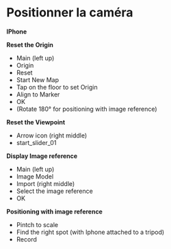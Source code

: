 # Positionner la caméra

**IPhone**

**Reset the Origin**

* Main (left up)
* Origin
* Reset
* Start New Map
* Tap on the floor to set Origin
* Align to Marker
* OK
* (Rotate 180° for positioning with image reference)

**Reset the Viewpoint**

* Arrow icon (right middle)
* start\_slider\_01

**Display Image reference**

* Main (left up)
* Image Model
* Import (right middle)
* Select the image reference
* OK

**Positioning with image reference**

* Pintch to scale
* Find the right spot (with Iphone attached to a tripod)
* Record
